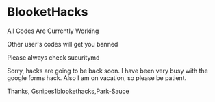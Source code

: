# BlooketHacks
All Codes Are Currently Working



Other user's codes will get you banned




Please always check sucuritymd





Sorry, hacks are going to be back soon. I have been very busy with the google forms hack. Also I am on vacation, so please be patient. 




Thanks, Gsnipes1blookethacks,Park-Sauce
